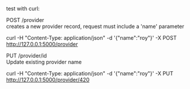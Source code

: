 test with curl:  

POST /provider  
creates a new provider record, request must include a 'name' parameter 

curl -H "Content-Type: application/json" -d '{"name":"roy"}' -X POST http://127.0.0.1:5000/provider  

PUT /provider/id  
Update existing provider name  

curl -H "Content-Type: application/json" -d '{"name":"roy"}' -X PUT http://127.0.0.1:5000/provider/420
